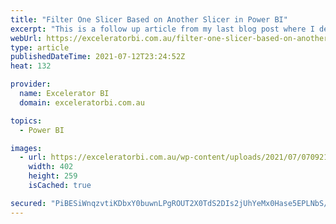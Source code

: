 ```yaml
---
title: "Filter One Slicer Based on Another Slicer in Power BI"
excerpt: "This is a follow up article from my last blog post where I demonstrated how easy it is to use two slicers to compare any two items. In the demo in my article, I specifically showed how you could compare any 2 years of choice, but the principle applies to [...]Read More »"
webUrl: https://exceleratorbi.com.au/filter-one-slicer-based-on-another-slicer-in-power-bi/
type: article
publishedDateTime: 2021-07-12T23:24:52Z
heat: 132

provider:
  name: Excelerator BI
  domain: exceleratorbi.com.au

topics:
  - Power BI

images:
  - url: https://exceleratorbi.com.au/wp-content/uploads/2021/07/070921_2320_FilterOneSl1.png
    width: 402
    height: 259
    isCached: true

secured: "PiBESiWnqzvtiKDbxY0buwnLPgROUT2X0TdS2DIs2jUhYeMx0Hase5EPLNbS/YMMjIfGPGwdqJV4/zJeMw1HU4Xwa/CLTMZvJomou+sona9/d/h1gFhXKsSED3JFjCjEeIBktLqWGIlF7qVzfijn2LngYdDbJe3FpEQvL+ScHOgvVoVijz4bgYizgXPksnzz3vYF2AD+lQW145bvuaLQ6t768gszyk+L6ObrE5nHMMAu0CSiWsKOj+ZoHY1srFT5ESoRuYJ+wQZPujsQ3OkbMER+xGRSo6mEt7H9+yFhBWgWP9VTi64vhzIM6jVMQa0JZDvrD+61o1HqNFSuKZq/Vsbc9ITJYAb60Aktyb9cPEQ=;XA4Trk5f3Cn8SHgdlKatVA=="
---
```


